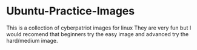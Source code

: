 # Ubuntu-Practice-Images
This is a collection of cyberpatriot images for linux
They are very fun but I would recomend that beginners try the
easy image and advanced try the hard/medium image.
